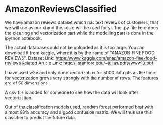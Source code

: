 # AmazonReviewsClassified

We have amazon reviews dataset which has text reviews of customers, that we will use as our xi and the score will be used for yi.
The .py file here does the cleaning and vectorization part while the modelling part is done in the ipython notebook.

The actual database could not be uploaded as it is too large. You can download it from kaggle, where it is by the name of "AMAZON FINE FOOD REVIEWS".
Dataset Link: https://www.kaggle.com/snap/amazon-fine-food-reviews
Related Article Link: http://i.stanford.edu/~julian/pdfs/www13.pdf

I have used w2v and only done vectorization for 5000 data pts as the time for vectorization grows very strongly with the number of rows.
The features are of 50 dimensions

A csv file is added for someone to see how the data will look after vectorization.

Out of the classification models used, random forest performed best with almost 98% accuracy and a good confusion matrix.
We will thus use this classifier to predict the future data.
